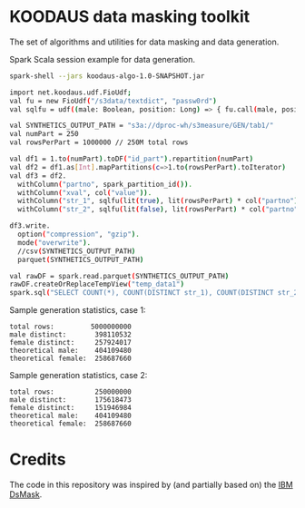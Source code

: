 # KOODAUS data masking toolkit

The set of algorithms and utilities for data masking and data generation.

Spark Scala session example for data generation.

```bash
spark-shell --jars koodaus-algo-1.0-SNAPSHOT.jar

import net.koodaus.udf.FioUdf;
val fu = new FioUdf("/s3data/textdict", "passw0rd")
val sqlfu = udf((male: Boolean, position: Long) => { fu.call(male, position) })

val SYNTHETICS_OUTPUT_PATH = "s3a://dproc-wh/s3measure/GEN/tab1/"
val numPart = 250
val rowsPerPart = 1000000 // 250M total rows

val df1 = 1.to(numPart).toDF("id_part").repartition(numPart)
val df2 = df1.as[Int].mapPartitions(c=>1.to(rowsPerPart).toIterator)
val df3 = df2.
  withColumn("partno", spark_partition_id()).
  withColumn("xval", col("value")).
  withColumn("str_1", sqlfu(lit(true), lit(rowsPerPart) * col("partno") + col("value"))).
  withColumn("str_2", sqlfu(lit(false), lit(rowsPerPart) * col("partno") + col("value")))

df3.write.
  option("compression", "gzip").
  mode("overwrite").
  //csv(SYNTHETICS_OUTPUT_PATH)
  parquet(SYNTHETICS_OUTPUT_PATH)

val rawDF = spark.read.parquet(SYNTHETICS_OUTPUT_PATH)
rawDF.createOrReplaceTempView("temp_data1")
spark.sql("SELECT COUNT(*), COUNT(DISTINCT str_1), COUNT(DISTINCT str_2) FROM temp_data1").show()

```

Sample generation statistics, case 1:

```text
total rows:         5000000000
male distinct:       398110532
female distinct:     257924017
theoretical male:    404109480
theoretical female:  258687660
```

Sample generation statistics, case 2:

```text
total rows:          250000000
male distinct:       175618473
female distinct:     151946984
theoretical male:    404109480
theoretical female:  258687660
```

# Credits

The code in this repository was inspired by (and partially based on) the [IBM DsMask](https://github.com/IBM/dsmask).
